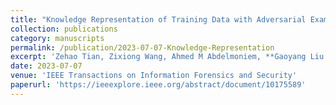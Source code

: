 ```yaml
---
title: "Knowledge Representation of Training Data with Adversarial Examples Supporting Decision Boundary"
collection: publications
category: manuscripts
permalink: /publication/2023-07-07-Knowledge-Representation
excerpt: 'Zehao Tian, Zixiong Wang, Ahmed M Abdelmoniem, **Gaoyang Liu (Corresponding Author)**, Chen Wang'
date: 2023-07-07
venue: 'IEEE Transactions on Information Forensics and Security'
paperurl: 'https://ieeexplore.ieee.org/abstract/document/10175589'
---
```

